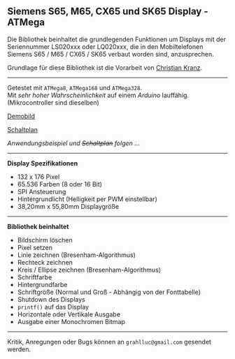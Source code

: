 Siemens S65, M65, CX65 und SK65 Display - ATMega
------------------------------------------------
  
Die Bibliothek beinhaltet die grundlegenden Funktionen um Displays mit der Seriennummer LS020xxx oder LQ020xxx, die in den Mobiltelefonen Siemens S65 / M65 / CX65 / SK65 verbaut worden sind, anzusprechen.

Grundlage für diese Bibliothek ist die Vorarbeit von [Christian Kranz](http://www.superkranz.de/christian/S65_Display/DisplayIndex.html "Christian Kranz - Homepage").
  
---  

Getestet mit `ATMega8`, `ATMega168` und `ATMega328`.  
Mit _sehr hoher Wahrscheinlichkeit_ auf einem _Arduino_ lauffähig. (Mikrocontroller sind dieselben) 
  
[Demobild](https://raw.github.com/PixelPirat/S65-Display-ATMega/master/Bilder/s65display_demo.png "Demobild")  
  
[Schaltplan](https://raw.github.com/PixelPirat/S65-Display-ATMega/master/Bilder/s65display_schaltplan.jpg "Schaltplan")
  
*Anwendungsbeispiel und ~~Schaltplan~~ folgen ...*
  
---
  
**Display Spezifikationen**
  * 132 x 176 Pixel
  * 65.536 Farben                       (8 oder 16 Bit)
  * SPI Ansteuerung
  * Hintergrundlicht                    (Helligkeit per PWM einstellbar)
  * 38,20mm x 55,80mm Displaygröße

---

**Bibliothek beinhaltet**
  * Bildschirm löschen
  * Pixel setzen
  * Linie zeichnen                      (Bresenham-Algorithmus)
  * Rechteck zeichnen
  * Kreis / Ellipse zeichnen            (Bresenham-Algorithmus)
  * Schriftfarbe
  * Hintergrundfarbe
  * Schriftgröße                        (Normal und Groß - Abhängig von der Fonttabelle)
  * Shutdown des Displays
  * `printf()` auf das Display
  * Horizontale oder Vertikale Ausgabe
  * Ausgabe einer Monochromen Bitmap

---

Kritik, Anregungen oder Bugs können an `grahlluc@gmail.com` gesendet werden.
